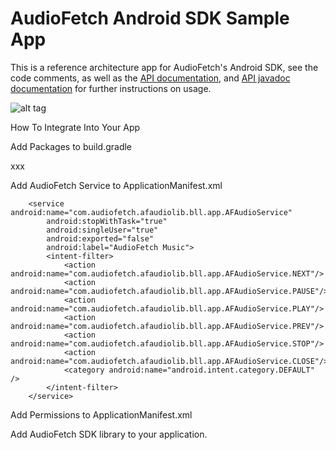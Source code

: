 AudioFetch Android SDK Sample App
=================================

This is a reference architecture app for AudioFetch's Android SDK, see the code comments, as well as the [API documentation](https://github.com/audiofetch/audiofetch-android-sdk-public-library/raw/master/AudioFetchSDKDocumentation_rev_1_0.pdf), and [API javadoc documentation](https://github.com/audiofetch/audiofetch-android-sdk-public-library/tree/master/docs) for further instructions on usage.

![alt tag](http://www.audiofetch.com/assets/audiofetch/audiofetch-sdk-android.png)




How To Integrate Into Your App

Add Packages to build.gradle

xxx


Add AudioFetch Service to ApplicationManifest.xml

        <service android:name="com.audiofetch.afaudiolib.bll.app.AFAudioService"
            android:stopWithTask="true"
            android:singleUser="true"
            android:exported="false"
            android:label="AudioFetch Music">
            <intent-filter>
                <action android:name="com.audiofetch.afaudiolib.bll.app.AFAudioService.NEXT"/>
                <action android:name="com.audiofetch.afaudiolib.bll.app.AFAudioService.PAUSE"/>
                <action android:name="com.audiofetch.afaudiolib.bll.app.AFAudioService.PLAY"/>
                <action android:name="com.audiofetch.afaudiolib.bll.app.AFAudioService.PREV"/>
                <action android:name="com.audiofetch.afaudiolib.bll.app.AFAudioService.STOP"/>
                <action android:name="com.audiofetch.afaudiolib.bll.app.AFAudioService.CLOSE"/>
                <category android:name="android.intent.category.DEFAULT" />
            </intent-filter>
        </service>


Add Permissions to ApplicationManifest.xml


Add AudioFetch SDK library to your application.




